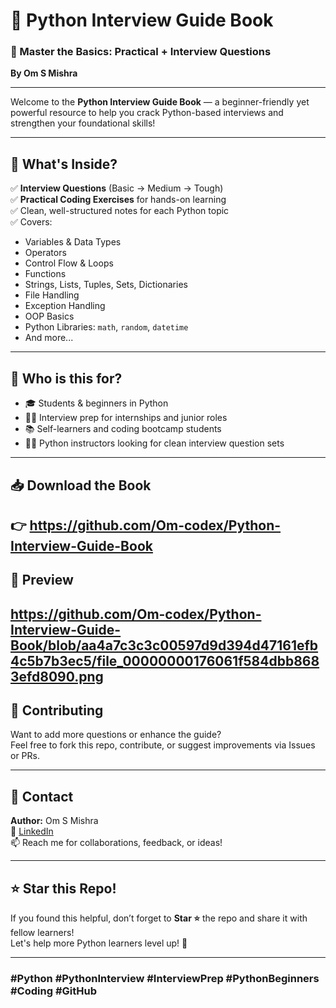 # 🐍 Python Interview Guide Book

### 📘 Master the Basics: Practical + Interview Questions  
**By Om S Mishra**

---

Welcome to the **Python Interview Guide Book** — a beginner-friendly yet powerful resource to help you crack Python-based interviews and strengthen your foundational skills!

---

## 🚀 What's Inside?

✅ **Interview Questions** (Basic → Medium → Tough)  
✅ **Practical Coding Exercises** for hands-on learning  
✅ Clean, well-structured notes for each Python topic  
✅ Covers:  
- Variables & Data Types  
- Operators  
- Control Flow & Loops  
- Functions  
- Strings, Lists, Tuples, Sets, Dictionaries  
- File Handling  
- Exception Handling  
- OOP Basics  
- Python Libraries: `math`, `random`, `datetime`  
- And more...

---

## 🧠 Who is this for?

- 🎓 Students & beginners in Python  
- 🧑‍💻 Interview prep for internships and junior roles  
- 📚 Self-learners and coding bootcamp students  
- 👨‍🏫 Python instructors looking for clean interview question sets

---

## 📥 Download the Book

👉 https://github.com/Om-codex/Python-Interview-Guide-Book
---

## 📸 Preview

https://github.com/Om-codex/Python-Interview-Guide-Book/blob/aa4a7c3c3c00597d9d394d47161efb4c5b7b3ec5/file_00000000176061f584dbb8683efd8090.png
---

## 🤝 Contributing

Want to add more questions or enhance the guide?  
Feel free to fork this repo, contribute, or suggest improvements via Issues or PRs.

---

## 📧 Contact

**Author:** Om S Mishra  
🔗 [LinkedIn](https://www.linkedin.com/in/your-profile)  
📫 Reach me for collaborations, feedback, or ideas!

---

## ⭐️ Star this Repo!

If you found this helpful, don’t forget to **Star ⭐️** the repo and share it with fellow learners!  
Let's help more Python learners level up! 💪

---

### #Python #PythonInterview #InterviewPrep #PythonBeginners #Coding #GitHub
